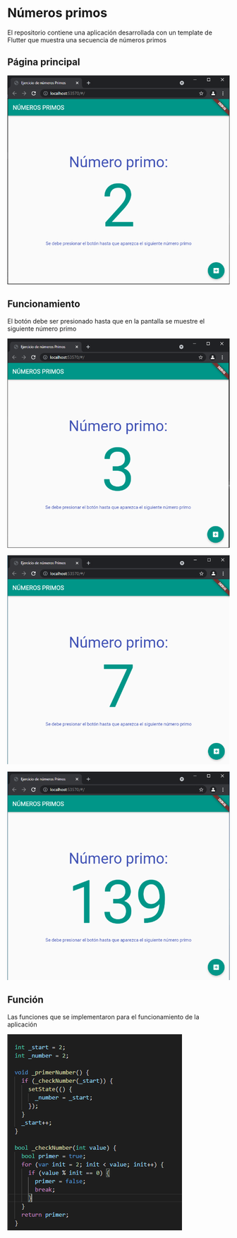 # Números primos

El repositorio contiene una aplicación desarrollada con un template de Flutter que muestra una secuencia de números primos

## Página principal
![Página principal](https://raw.githubusercontent.com/Jaela-C/Ejercicio-NumerosPrimos-Flutter/master/images/Principal.PNG)
## Funcionamiento

El botón debe ser presionado hasta que en la pantalla se muestre el siguiente número primo  

![Funcionamiento](https://raw.githubusercontent.com/Jaela-C/Ejercicio-NumerosPrimos-Flutter/master/images/Next1.PNG)

![Funcionamiento](https://raw.githubusercontent.com/Jaela-C/Ejercicio-NumerosPrimos-Flutter/master/images/Next2.PNG)

![Funcionamiento](https://raw.githubusercontent.com/Jaela-C/Ejercicio-NumerosPrimos-Flutter/master/images/Next3.PNG)

## Función

Las funciones que se implementaron para el funcionamiento de la aplicación

![Función](https://raw.githubusercontent.com/Jaela-C/Ejercicio-NumerosPrimos-Flutter/master/images/Function.PNG)
